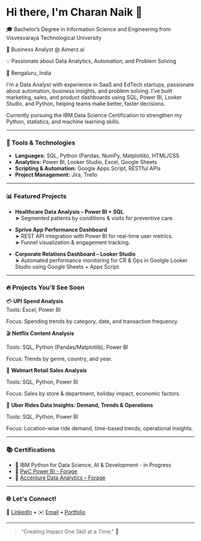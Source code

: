 # Hi there, I'm Charan Naik 👋

🎓 Bachelor’s Degree in Information Science and Engineering from Visvesvaraya Technological University

👔 Business Analyst @ Aimerz.ai

💡 Passionate about Data Analytics, Automation, and Problem Solving  

📍 Bengaluru, India

I'm a Data Analyst with experience in SaaS and EdTech startups, passionate about automation, business insights, and problem solving. I’ve built marketing, sales, and product dashboards using SQL, Power BI, Looker Studio, and Python, helping teams make better, faster decisions.

Currently pursuing the IBM Data Science Certification to strengthen my Python, statistics, and machine learning skills.

---

### 🔧 Tools & Technologies

- **Languages:** SQL, Python (Pandas, NumPy, Matplotlib), HTML/CSS  
- **Analytics:** Power BI, Looker Studio, Excel, Google Sheets  
- **Scripting & Automation:** Google Apps Script, RESTful APIs  
- **Project Management:** Jira, Trello

---

### 📊 Featured Projects

- **Healthcare Data Analysis – Power BI + SQL**  
  ➤ Segmented patients by conditions & visits for preventive care.

- **Sprive App Performance Dashboard**  
  ➤ REST API integration with Power BI for real-time user metrics.  
  ➤ Funnel visualization & engagement tracking.

- **Corporate Relations Dashboard – Looker Studio**  
  ➤ Automated performance monitoring for CR & Ops in Goolgle Looker Studio using Google Sheets + Apps Script.
  

---

### 🔥 Projects You’ll See Soon

💳 **UPI Spend Analysis**  
Tools: Excel, Power BI

Focus: Spending trends by category, date, and transaction frequency.

🎬 **Netflix Content Analysis**

Tools: SQL, Python (Pandas/Matplotlib), Power BI

Focus: Trends by genre, country, and year.

🛒 **Walmart Retail Sales Analysis**

Tools: SQL, Python, Power BI

Focus: Sales by store & department, holiday impact, economic factors.

🚖 **Uber Rides Data Insights: Demand, Trends & Operations**

Tools: SQL, Python, Power BI

Focus: Location-wise ride demand, time-based trends, operational insights.

---

### 📚 Certifications
- 📄 IBM Python for Data Science, AI & Development -  in Progress
- 📄 [PwC Power BI - Forage](https://forage-uploads-prod.s3.amazonaws.com/completion-certificates/PwC%20Switzerland/a87GpgE6tiku7q3gu_PwC%20Switzerland_7iubQggERNRaQ6yjq_1717047989564_completion_certificate.pdf)  
- 📄 [Accenture Data Analytics – Forage](https://forage-uploads-prod.s3.amazonaws.com/completion-certificates/Accenture%20North%20America/hzmoNKtzvAzXsEqx8_Accenture%20North%20America_7iubQggERNRaQ6yjq_1715576957378_completion_certificate.pdf)

---

### 🌐 Let's Connect!

💼 [LinkedIn](https://www.linkedin.com/in/charan-naik-403892294) • ✉️ [Email](charan07naik@gmail.com) • [Portfolio](https://www.datascienceportfol.io/charannaik)

---

> "Creating Impact One Skill at a Time." 🚀
